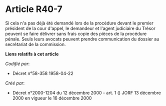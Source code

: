 # Article R40-7

Si cela n'a pas déjà été demandé lors de la procédure devant le premier président de la cour d'appel, le demandeur et l'agent
judiciaire du Trésor peuvent se faire délivrer sans frais copie des pièces de la procédure pénale. Seuls leurs avocats
peuvent prendre communication du dossier au secrétariat de la commission.

**Liens relatifs à cet article**

_Codifié par_:

  - Décret n°58-358 1958-04-22

_Créé par_:

  - Décret n°2000-1204 du 12 décembre 2000 - art. 1 () JORF 13 décembre 2000 en vigueur le 16 décembre 2000

